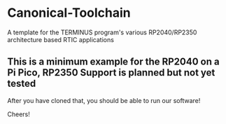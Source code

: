 # Canonical-Toolchain
A template for the TERMINUS program's various RP2040/RP2350 architecture based RTIC applications

## This is a minimum example for the RP2040 on a Pi Pico, RP2350 Support is planned but not yet tested

After you have cloned that, you should be able to run our software!

Cheers!
